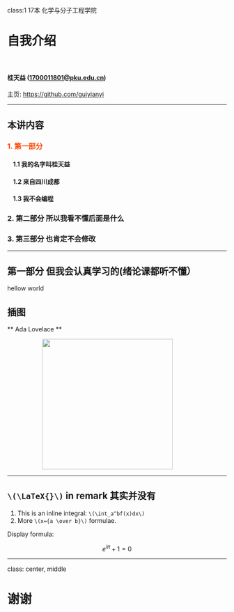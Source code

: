 class:1 17本 化学与分子工程学院

# 自我介绍

&nbsp;
&nbsp;

#### 桂天益 (1700011801@pku.edu.cn)  

主页: https://github.com/guiyianyi

---

## 本讲内容

### <font color="orangered">1. 第一部分</font>

#### &nbsp; &nbsp; 1.1 我的名字叫桂天益
#### &nbsp; &nbsp; 1.2 来自四川成都
#### &nbsp; &nbsp; 1.3 我不会编程

### 2. 第二部分 所以我看不懂后面是什么

### 3. 第三部分 也肯定不会修改

---

## 第一部分 但我会认真学习的(绪论课都听不懂）

hellow world


## 插图

** Ada Lovelace **

<img src="https://upload.wikimedia.org/wikipedia/commons/9/95/Ada_Lovelace_color.svg" width=300 style="margin: 0px 80px">

---

## `\(\LaTeX{}\)` in remark 其实并没有


1. This is an inline integral: `\(\int_a^bf(x)dx\)`
2. More `\(x={a \over b}\)` formulae.

Display formula:

$$e^{i\pi} + 1 = 0$$

---

class: center, middle

# 谢谢
